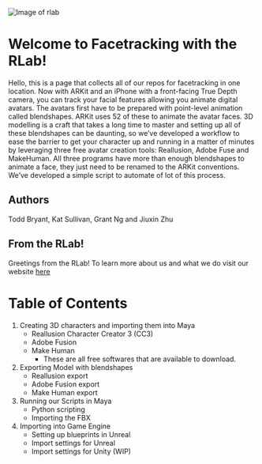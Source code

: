 ![Image of rlab](https://i.ibb.co/3zsstG6/Group-3.png)

# Welcome to Facetracking with the RLab!

Hello, this is a page that collects all of our repos for facetracking in one location. Now with ARKit and an iPhone with a front-facing True Depth camera, you can track your facial features allowing you animate digital avatars. The avatars first have to be prepared with point-level animation called blendshapes.  ARKit uses 52 of these to animate the avatar faces.  3D modelling is a craft that takes a long time to master and setting up all of these blendshapes can be daunting, so we’ve developed a workflow to ease the barrier to get your character up and running in a matter of minutes by leveraging three free avatar creation tools: Reallusion, Adobe Fuse and MakeHuman. All three programs have more than enough blendshapes to animate a face, they just need to be renamed to the ARKit conventions. We’ve developed a simple script to automate of lot of this process.

## Authors

Todd Bryant, Kat Sullivan, Grant Ng and Jiuxin Zhu

## From the RLab!
Greetings from the RLab! To learn more about us and what we do visit our website [here](https://www.rlab.nyc/)

# Table of Contents
1. Creating 3D characters and importing them into Maya
   - Reallusion Character Creator 3 (CC3)
   - Adobe Fusion
   - Make Human
	 - These are all free softwares that are available to download. 
2. Exporting Model with blendshapes
   - Reallusion export
   - Adobe Fusion export
   - Make Human export
3. Running our Scripts in Maya
   - Python scripting
   - Importing the FBX
4. Importing into Game Engine
   - Setting up blueprints in Unreal
   - Import settings for Unreal
   - Import settings for Unity (WIP)
   
